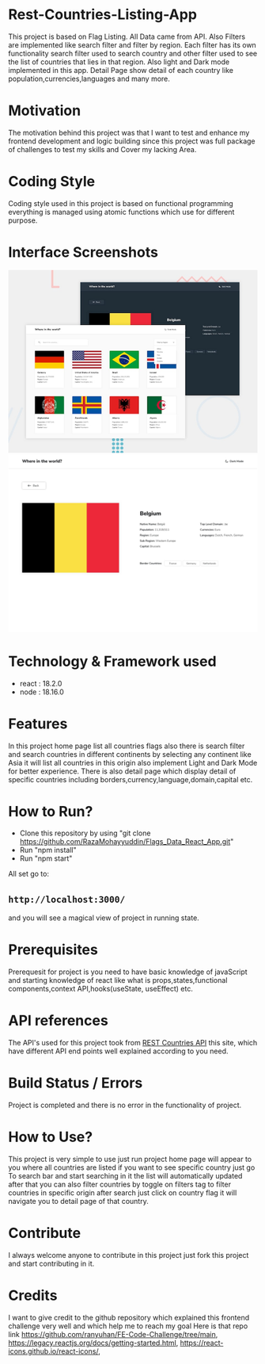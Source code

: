 # Rest-Countries-Listing-App
This project is based on Flag Listing. All Data came from API. Also Filters are implemented like search filter and filter by region. Each filter has its own functionality search filter used to search country and other filter used to see the list of countries that lies in that region. Also light and Dark mode implemented in this app. Detail 
Page show detail of each country like population,currencies,languages and many more.
# Motivation
The motivation behind this project was that I want to test and enhance my frontend development and logic building since this project was full package of challenges to test my skills and Cover my lacking Area.
# Coding Style
Coding style used in this project is based on functional programming everything is managed using atomic functions which use for different purpose.
# Interface Screenshots
![Design preview Of The App](./Design/desktop-preview.jpg)
![Design preview detail Page](./Design/desktop-design-detail-light.jpg)
# Technology & Framework used
- react : 18.2.0
- node : 18.16.0
# Features
In this project home page list all countries flags also there is search filter and search countries in different continents by selecting any continent like Asia it will list all countries in this origin also implement Light and Dark Mode for better experience. There is also detail page which display detail of specific countries including borders,currency,language,domain,capital etc. 
# How to Run?
- Clone this repository by using "git clone https://github.com/RazaMohayyuddin/Flags_Data_React_App.git"
- Run "npm install"
- Run "npm start"

All set go to:
## `http://localhost:3000/` 
and you will see a magical view of project in running state.
# Prerequisites
Prerequesit for project is you need to have basic knowledge of javaScript and starting knowledge of react like what is props,states,functional components,context API,hooks(useState, useEffect) etc.
 # API references
The API's used for this project took from [REST Countries API](https://restcountries.com/) this site, which have different API end points well explained according to you need.
# Build Status / Errors
Project is completed and there is no error in the functionality of project.
# How to Use?
This project is very simple to use just run project home page will appear to you where all countries are listed if you want to see specific country just go To search bar and start searching in it the list will automatically updated after that you can also filter countries by toggle on filters tag to filter countries in specific origin after search just click on country flag it will navigate you to detail page of that country.
# Contribute
I always welcome anyone to contribute in this project just fork this project and start contributing in it.
# Credits
I want to give credit to the github repository which explained this frontend challenge very well and which help me to reach my goal Here is that repo link https://github.com/ranyuhan/FE-Code-Challenge/tree/main, https://legacy.reactjs.org/docs/getting-started.html, https://react-icons.github.io/react-icons/, 


